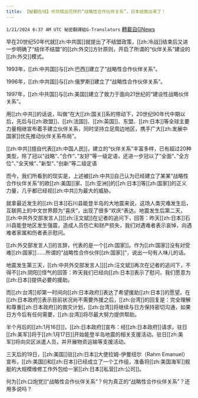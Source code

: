 ```yaml
---
title: 【秘翻在线】中共喊出花样的“战略性合作伙伴关系”，日本给做出来了！
---
```

`1/21/2024 6:37 AM UTC 秘密翻譯組G-Translators` [轉載自GNews](https://gnews.org/articles/2238891)

早在20世纪50年代就[[zh:中共国]]就提出了不结盟政策，[[zh:冷战]]结束后又进一步明确了“结伴不结盟”的[[zh:外交]]方针原则，开启了所谓的“伙伴关系”建设的[[zh:外交]]模式。

1993年，[[zh:中共国]]与[[zh:巴西]]建立了“战略性合作伙伴关系”。

1996年，[[zh:中共国]]与[[zh:俄罗斯]]建立了“战略性合作伙伴关系”。

1997年，[[zh:中共国]]与[[zh:美国]]建立了致力于面向21世纪的“建设性战略伙伴关系”。

用[[zh:中共]]的话说，叫做“在大[[zh:国关]]系的带动下，20世纪90年代中期以后，先后与[[zh:欧盟]]、[[zh:法国]]、[[zh:英国]]、东盟、[[zh:日本]]等全球主要力量相继宣布着手建立伙伴关系，同时坚持立足周边地区，携手广大[[zh:发展中国家]]优先推动伙伴关系布局”。

[[zh:中共]]擅自代表[[zh:中国人民]]，建立的“伙伴关系”丰富多样，已有超过20种类型，除了冠以“战略“、”合作“、”友好“等一级定语，还进一步冠以了”全面“、”全方位“、”全天候“、”新型“、”创新“等二级定语

而今，我们所看到的现实是，上述被[[zh:中共]]自己认为已经建立了某某“战略性合作伙伴关系”的欧[[zh:美国]]家、[[zh:亚洲]]的[[zh:日本]]等[[zh:国家]]的正义力量，几乎都已经视[[zh:中共]]为最大的威胁。

就拿最近发生的[[zh:日本]]石川县能登半岛的大地震来说，这场人类灾难发生后，互联网上的中文世界颇为“喜庆“，出现了很多“欢庆“表达。地震发生后第二天，[[zh:中共外交部发言人]][[zh:汪文斌]]在记者的追问下，回答：昨天[[zh:日本]]石川县能登地区发生强震，造成人员伤亡和财产损失，我们对遇难者表示哀悼，向遇难者家属和伤者表示慰问。

[[zh:外交部发言人]]的言辞，代表的是一个[[zh:国家]]。作为[[zh:国家]]没有对受难[[zh:国家]]……所谓的“战略性合作伙伴[[zh:国家]]”，说出一句有人味儿的话。

地震发生第三天，[[zh:中共外交部发言人]][[zh:汪文斌]]再次在记者的追问下，不得不[[zh:阴阳]]怪气的回答：昨天我们已经向[[zh:日本]]表示了慰问，我们愿意为[[zh:日本]]提供必要的援助。

而[[zh:台湾]]却第一时间向[[zh:日本政府]]表达了希望援助[[zh:日本]]的愿望。在[[zh:日本政府]]表示目前状况尚不需要外援之后，[[zh:台湾]]的回复是：完全理解和尊重[[zh:日本政府]]的救灾计划，[[zh:台湾]]将继续与日方保持密切沟通，如果日方今后有任何需要，[[zh:台湾]]将尽最大努力提供帮助。

半个月后的[[zh:1月16日]]，[[zh:日本政府]]宣布：经[[zh:日本政府]]请求，驻日[[zh:美军]]将于[[zh:1月17日]]开始能登半岛地震的相关支援活动。驻日[[zh:美军]]将向灾区派遣人员，并开展物资运输等支援活动。

三天后的19日，[[zh:美国]]驻[[zh:日本]]大使拉姆\-伊曼纽尔（Rahm Emanuel）宣布，[[zh:美国]]和[[zh:日本]]已经成立了一个工作组，准备将[[zh:美国海军]]舰艇的大规模维修工作外包给一家[[zh:日本]]私营[[zh:公司]]。

何为[[zh:口炮党]]“战略性合作伙伴关系”？何为真正的“战略性合作伙伴关系”？还用多说吗？

